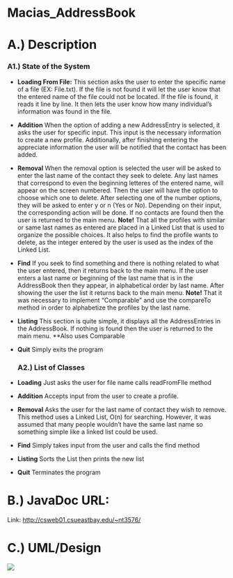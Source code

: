 # Macias_AddressBook
# A.) Description
   ### A1.) State of the System
* **Loading From File:**
This section asks the user to enter the specific name of a file (EX: File.txt). If the file is not found it will let the user know that the entered name of the file could not be located. If the file is found, it reads it line by line. It then lets the user know how many individual’s information was found in the file. 
* **Addition**
When the option of adding a new AddressEntry is selected, it asks the user for specific input. This input is the necessary information to create a new profile. Additionally, after finishing entering the appreciate information the user will be notified that the contact has been added.
* **Removal**
When the removal option is selected the user will be asked to enter the last name of the contact they seek to delete. Any last names that correspond to even the beginning letteres of the entered name, will appear on the screen numbered.  Then the user will have the option to choose which one to delete. After selecting one of the number options, they will be asked to enter y or n (Yes or No). Depending on their input, the corresponding action will be done. If no contacts are found then the user is returned to the main menu.
**Note!** That all the profiles with similar or same last names as entered are placed in a Linked List that is used to organize the possible choices. It also helps to find the profile wants to delete, as the integer entered by the user is used as the index of the Linked List. 
* **Find** 
If you seek to find something and there is nothing related to what the user entered, then it returns back to the main menu. If the user enters a last name or beginning of the last name that is in the AddressBook then they appear, in alphabetical order by last name. After showing the user the list it returns back to the main menu.
**Note!** That it was necessary to implement “Comparable<AddressEntry>” and use the compareTo method in order to alphabetize the profiles by the last name.
* **Listing**
This section is quite simple, it displays all the AddressEntries in the AddressBook. If nothing is found then the user is returned to the main menu. **Also uses Comparable
* **Quit**
Simply exits the program

   ### A2.) List of Classes
* **Loading**
Just asks the user for file name calls readFromFIle method
* **Addition**
Accepts input from the user to create a profile. 
* **Removal**
Asks the user for the last name of contact they wish to remove. This method uses a Linked List, O(n) for searching. However, it was assumed that many people wouldn’t have the same last name so something simple like a linked list could be used.
* **Find**
Simply takes input from the user and calls the find method
* **Listing**
Sorts the List then prints the new list
* **Quit**
Terminates the program

# B.) JavaDoc URL:
Link: http://csweb01.csueastbay.edu/~nt3576/
# C.) UML/Design
![](https://github.com/Smacias777/Macias_AddressBook/blob/master/UML%20Class%20Diagram%20Project1.png)
